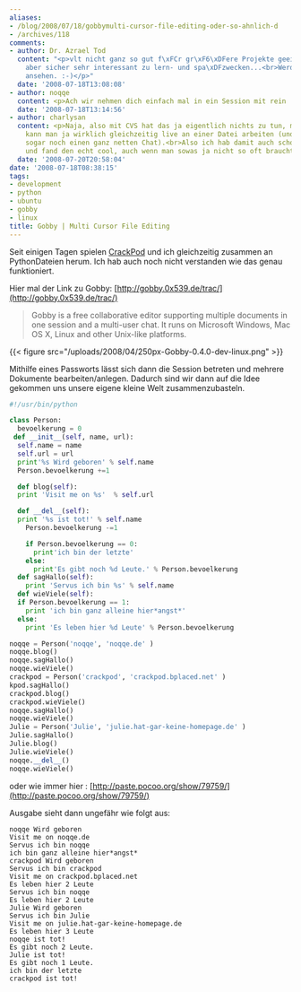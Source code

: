 ```yaml
---
aliases:
- /blog/2008/07/18/gobbymulti-cursor-file-editing-oder-so-ahnlich-d
- /archives/118
comments:
- author: Dr. Azrael Tod
  content: "<p>vlt nicht ganz so gut f\xFCr gr\xF6\xDFere Projekte geeignet wie CVS
    aber sicher sehr interessant zu lern- und spa\xDFzwecken...<br>Werd ich mir mal
    ansehen. :-)</p>"
  date: '2008-07-18T13:08:08'
- author: noqqe
  content: <p>Ach wir nehmen dich einfach mal in ein Session mit rein :)</p>
  date: '2008-07-18T13:14:56'
- author: charlysan
  content: <p>Naja, also mit CVS hat das ja eigentlich nichts zu tun, mit dem Editor
    kann man ja wirklich gleichzeitig live an einer Datei arbeiten (und hat nebenbei
    sogar noch einen ganz netten Chat).<br>Also ich hab damit auch schonmal rumgespielt
    und fand den echt cool, auch wenn man sowas ja nicht so oft braucht...</p>
  date: '2008-07-20T20:58:04'
date: '2008-07-18T08:38:15'
tags:
- development
- python
- ubuntu
- gobby
- linux
title: Gobby | Multi Cursor File Editing
---
```


Seit einigen Tagen spielen [CrackPod](http://crackpod.bplaced.net) und ich
gleichzeitig zusammen an PythonDateien herum. Ich hab auch noch nicht
verstanden wie das genau funktioniert.

Hier mal der Link zu Gobby:
[http://gobby.0x539.de/trac/](http://gobby.0x539.de/trac/)

> Gobby is a free collaborative editor supporting multiple documents in one
> session and a multi-user chat. It runs on Microsoft Windows, Mac OS X,
> Linux and other Unix-like platforms.

{{< figure src="/uploads/2008/04/250px-Gobby-0.4.0-dev-linux.png" >}}

Mithilfe eines Passworts lässt sich dann die Session betreten und mehrere
Dokumente bearbeiten/anlegen. Dadurch sind wir dann auf die Idee gekommen
uns unsere eigene kleine Welt zusammenzubasteln.

``` python
#!/usr/bin/python

class Person:
  bevoelkerung = 0
 def __init__(self, name, url):
  self.name = name
  self.url = url
  print'%s Wird geboren' % self.name
  Person.bevoelkerung +=1

  def blog(self):
  print 'Visit me on %s'  % self.url

  def __del__(self):
  print '%s ist tot!' % self.name
    Person.bevoelkerung -=1

    if Person.bevoelkerung == 0:
      print'ich bin der letzte'
    else:
      print'Es gibt noch %d Leute.' % Person.bevoelkerung
  def sagHallo(self):
    print 'Servus ich bin %s' % self.name
  def wieViele(self):
  if Person.bevoelkerung == 1:
    print 'ich bin ganz alleine hier*angst*'
  else:
    print 'Es leben hier %d Leute' % Person.bevoelkerung

noqqe = Person('noqqe', 'noqqe.de' )
noqqe.blog()
noqqe.sagHallo()
noqqe.wieViele()
crackpod = Person('crackpod', 'crackpod.bplaced.net' )
kpod.sagHallo()
crackpod.blog()
crackpod.wieViele()
noqqe.sagHallo()
noqqe.wieViele()
Julie = Person('Julie', 'julie.hat-gar-keine-homepage.de' )
Julie.sagHallo()
Julie.blog()
Julie.wieViele()
noqqe.__del__()
noqqe.wieViele()
```

oder wie immer hier :
[http://paste.pocoo.org/show/79759/](http://paste.pocoo.org/show/79759/)

Ausgabe sieht dann ungefähr wie folgt aus:

```
noqqe Wird geboren
Visit me on noqqe.de
Servus ich bin noqqe
ich bin ganz alleine hier*angst*
crackpod Wird geboren
Servus ich bin crackpod
Visit me on crackpod.bplaced.net
Es leben hier 2 Leute
Servus ich bin noqqe
Es leben hier 2 Leute
Julie Wird geboren
Servus ich bin Julie
Visit me on julie.hat-gar-keine-homepage.de
Es leben hier 3 Leute
noqqe ist tot!
Es gibt noch 2 Leute.
Julie ist tot!
Es gibt noch 1 Leute.
ich bin der letzte
crackpod ist tot!
```
